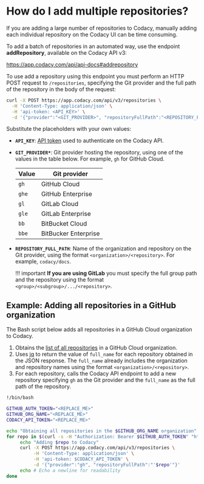 # How do I add multiple repositories?

If you are adding a large number of repositories to Codacy, manually adding each individual repository on the Codacy UI can be time consuming.

To add a batch of repositories in an automated way, use the endpoint **addRepository**, available on the Codacy API v3:

<https://app.codacy.com/api/api-docs#addrepository>

To use add a repository using this endpoint you must perform an HTTP POST request to `/repositories`, specifying the Git provider and the full path of the repository in the body of the request:

```bash
curl -X POST https://app.codacy.com/api/v3/repositories \
  -H 'Content-Type: application/json' \
  -H 'api-token: <API_KEY>' \
  -d '{"provider":"<GIT_PROVIDER>", "repositoryFullPath":"<REPOSITORY_FULL_PATH>"}
```

Substitute the placeholders with your own values:

-   **`API_KEY`**: [API token](../../related-tools/api-tokens.md) used to authenticate on the Codacy API.
-   **`GIT_PROVIDER*`**: Git provider hosting the repository, using one of the values in the table below. For example, `gh` for GitHub Cloud.

    |Value |Git provider |
    |------|-------------|
    |`gh`  |GitHub Cloud | 
    |`ghe` |GitHub Enterprise |
    |`gl`  |GitLab Cloud |
    |`gle` |GitLab Enterprise |
    |`bb`  |BitBucket Cloud |
    |`bbe` |BitBucker Enterprise |

-   **`REPOSITORY_FULL_PATH`**: Name of the organization and repository on the Git provider, using the format `<organization>/<repository>`. For example, `codacy/docs`.

    !!! important
        **If you are using GitLab** you must specify the full group path and the repository using the format `<group>/<subgroup>/.../<repository>`.

## Example: Adding all repositories in a GitHub organization

The Bash script below adds all repositories in a GitHub Cloud organization to Codacy.

1.  Obtains the [list of all repositories](https://developer.github.com/v3/repos/#list-organization-repositories) in a GitHub Cloud organization.
2.  Uses [jq](https://github.com/stedolan/jq) to return the value of `full_name` for each repository obtained in the JSON response. The `full_name` already includes the organization and repository names using the format `<organization>/<repository>`.
3.  For each repository, calls the Codacy API endpoint to add a new repository specifying `gh` as the Git provider and the `full_name` as the full path of the repository.

```bash
!/bin/bash

GITHUB_AUTH_TOKEN="<REPLACE_ME>"
GITHUB_ORG_NAME="<REPLACE_ME>"
CODACY_API_TOKEN="<REPLACE_ME>"

echo "Obtaining all repositories in the $GITHUB_ORG_NAME organization"
for repo in $(curl -s -H "Authorization: Bearer $GITHUB_AUTH_TOKEN" "https://api.github.com/orgs/$GITHUB_ORG_NAME/repos" | jq -r '.[] | .full_name'); do
     echo "Adding $repo to Codacy" 
     curl -X POST https://app.codacy.com/api/v3/repositories \
          -H 'Content-Type: application/json' \
          -H 'api-token: $CODACY_API_TOKEN' \
          -d '{"provider":"gh", "repositoryFullPath":"'$repo'"}'
     echo # Echo a newline for readability
done
```
